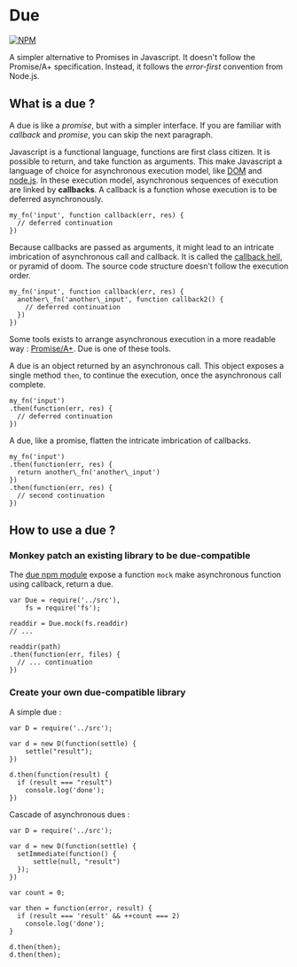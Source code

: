 # Due

[![NPM](https://nodei.co/npm/due.png?compact=true)](https://www.npmjs.com/package/due)

A simpler alternative to Promises in Javascript.
It doesn't follow the Promise/A+ specification.
Instead, it follows the *error-first* convention from Node.js.

## What is a due ?

A due is like a *promise*, but with a simpler interface.
If you are familiar with *callback* and *promise*, you can skip the next paragraph.

Javascript is a functional language, functions are first class citizen.
It is possible to return, and take function as arguments.
This make Javascript a language of choice for asynchronous execution model, like [DOM](http://www.w3.org/DOM/) and [node.js](http://nodejs.org/).
In these execution model, asynchronous sequences of execution are linked by **callbacks**.
A callback is a function whose execution is to be deferred asynchronously.

```
my_fn('input', function callback(err, res) {
  // deferred continuation
})
```

Because callbacks are passed as arguments, it might lead to an intricate imbrication of asynchronous call and callback.
It is called the [callback hell](http://callbackhell.com/), or pyramid of doom.
The source code structure doesn't follow the execution order.

```
my_fn('input', function callback(err, res) {
  another\_fn('another\_input', function callback2() {
    // deferred continuation
  })
})
```

Some tools exists to arrange asynchronous execution in a more readable way : [Promise/A+](https://promisesaplus.com/).
Due is one of these tools.

A due is an object returned by an asynchronous call.
This object exposes a single method `then`, to continue the execution, once the asynchronous call complete.

```
my_fn('input')
.then(function(err, res) {
  // deferred continuation
})
```
A due, like a promise, flatten the intricate imbrication of callbacks.

```
my_fn('input')
.then(function(err, res) {
  return another\_fn('another\_input')
})
.then(function(err, res) {
  // second continuation
})
```

## How to use a due ?

### Monkey patch an existing library to be due-compatible

The [due npm module](https://www.npmjs.com/package/due) expose a function `mock` make asynchronous function using callback, return a due.

```
var Due = require('../src'),
    fs = require('fs');

readdir = Due.mock(fs.readdir)
// ...

readdir(path)
.then(function(err, files) {
  // ... continuation
})
```

### Create your own due-compatible library

A simple due :

```
var D = require('../src');

var d = new D(function(settle) {
    settle("result");
})

d.then(function(result) {
  if (result === "result")
    console.log('done');
})
```

Cascade of asynchronous dues :

```
var D = require('../src');

var d = new D(function(settle) {
  setImmediate(function() {
      settle(null, "result")
  });
})

var count = 0;

var then = function(error, result) {
  if (result === 'result' && ++count === 2)
    console.log('done');
}

d.then(then);
d.then(then);
```
